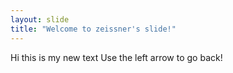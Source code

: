 ```yaml
---
layout: slide
title: "Welcome to zeissner's slide!"
---
```

Hi this is my new text
Use the left arrow to go back!